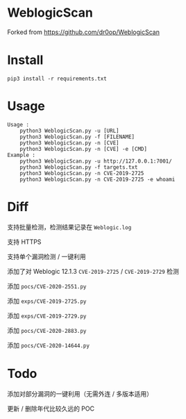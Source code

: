 # WeblogicScan

Forked from https://github.com/dr0op/WeblogicScan

# Install

```
pip3 install -r requirements.txt
```

# Usage

```
Usage :
	python3 WeblogicScan.py -u [URL]
	python3 WeblogicScan.py -f [FILENAME]
	python3 WeblogicScan.py -n [CVE]
	python3 WeblogicScan.py -n [CVE] -e [CMD]
Example :
	python3 WeblogicScan.py -u http://127.0.0.1:7001/
	python3 WeblogicScan.py -f targets.txt
	python3 WeblogicScan.py -n CVE-2019-2725
	python3 WeblogicScan.py -n CVE-2019-2725 -e whoami
```

# Diff

支持批量检测，检测结果记录在 `Weblogic.log`

支持 HTTPS

支持单个漏洞检测 / 一键利用

添加了对 Weblogic 12.1.3 `CVE-2019-2725` / `CVE-2019-2729` 检测

添加 `pocs/CVE-2020-2551.py`

添加 `exps/CVE-2019-2725.py`

添加 `exps/CVE-2019-2729.py`

添加 `pocs/CVE-2020-2883.py`

添加 `pocs/CVE-2020-14644.py`

# Todo

添加对部分漏洞的一键利用（无需外连 / 多版本适用）

更新 / 删除年代比较久远的 POC 
